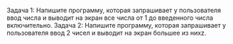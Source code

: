 Задача 1:
Напишите программу, которая запрашивает у пользователя ввод числа и выводит на экран все числа от 1 до введенного числа включительно.
Задача 2:
Напишите программу, которая запрашивает у пользователя ввод 2 чисел и выводит на экран большее из нихz.


